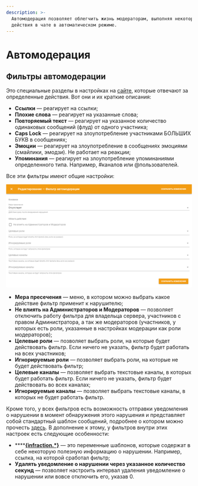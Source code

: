 ```yaml
---
description: >-
  Автомодерация позволяет облегчить жизнь модераторам, выполняя некоторые
  действия в чате в автоматическом режиме.
---
```


# Автомодерация

## Фильтры автомодерации

Это специальные разделы в настройках на [сайте](https://juniper.bot/), которые отвечают за определенные действия. Вот они и их краткие описания:

* **Ссылки** — реагирует на ссылки;
* **Плохие слова** — реагирует на указанные слова;
* **Повторяемый текст** — реагирует на указанное количество одинаковых сообщений \(флуд\) от одного участника;
* **Caps Lock** — реагирует на злоупотребление участниками БОЛЬШИХ БУКВ в сообщениях;
* **Эмоции** — реагирует на злоупотребление в сообщениях эмоциями \(смайлики, эмодзи\). Не работает на реакции;
* **Упоминания** — реагирует на злоупотребление упоминаниями определенного типа. Например, \#каналов или @пользователей.

Все эти фильтры имеют общие настройки:

![&#x41E;&#x431;&#x449;&#x438;&#x435; &#x43D;&#x430;&#x441;&#x442;&#x440;&#x43E;&#x439;&#x43A;&#x438; &#x444;&#x438;&#x43B;&#x44C;&#x442;&#x440;&#x43E;&#x432;](../../.gitbook/assets/image%20%2820%29.png)

* **Мера пресечения** — меню, в котором можно выбрать какое действие фильтр применит к нарушителю;
* **Не влиять на Администраторов и Модераторов** — позволяет отключить работу фильтра для владельца сервера, участников с правом Администратора, а так же модераторов \(участников, у которых есть роли, указанные в настройках модерации как роли модераторов\);
* **Целевые роли** — позволяет выбрать роли, на которые будет действовать фильтр. Если ничего не указать, фильтр будет работать на всех участников;
* **Игнорируемые роли** — позволяет выбрать роли, на которые не будет действовать фильтр;
* **Целевые каналы** — позволяет выбрать текстовые каналы, в которых будет работать фильтр. Если ничего не указать, фильтр будет действовать во всех каналах;
* **Игнорируемые каналы** — позволяет выбрать текстовые каналы, в которых не будет работать фильтр. 

Кроме того, у всех фильтров есть возможность отправки уведомления о нарушении в момент обнаружения этого нарушения и представляет собой стандартный шаблон сообщений, подробнее о котором можно прочесть [здесь](https://docs.juniper.bot/cmd/custom/message#rezhim-tekst). В дополнение к этому, у фильтров внутри этих настроек есть следующие особенности:

* \*\*\*\*[**{infraction.\*}**](https://docs.juniper.bot/misc/template-variables#automod) — это переменные шаблонов, которые содержат в себе некоторую полезную информацию о нарушении. Например, ссылка, на которой сработал фильтр;
* **Удалять уведомление о нарушении через указанное количество секунд** — позволяет настроить интервал удаления уведомление о нарушении или вовсе отключить его, указав 0.

